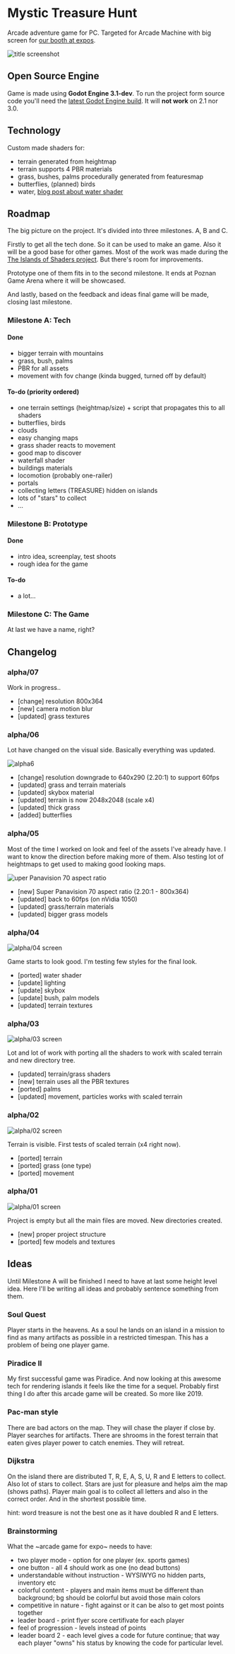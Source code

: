 # Mystic Treasure Hunt
Arcade adventure game for PC. Targeted for Arcade Machine with big screen for [our booth at expos](http://p1x.in/events).



![title screenshot](web-stuff/title_screen.png)

## Open Source Engine
Game is made using **Godot Engine 3.1-dev**. To run the project form source code you'll need the [latest Godot Engine build](http://docs.godotengine.org/en/latest/development/compiling/). It will **not work** on 2.1 nor 3.0.

## Technology
Custom made shaders for:
- terrain generated from heightmap
- terrain supports 4 PBR materials
- grass, bushes, palms procedurally generated from featuresmap
- butterflies, (planned) birds
- water, [blog post about water shader](http://krzysztofjankowski.com/blog/water-shader-in-godotengine-3.html)

## Roadmap

The big picture on the project. It's divided into three milestones. A, B and C.

Firstly to get all the tech done. So it can be used to make an game. Also it will be a good base for other games. Most of the work was made during the [The Islands of Shaders project](https://github.com/w84death/the-islands-of-shaders). But there's room for improvements.

Prototype one of them fits in to the second milestone. It ends at Poznan Game Arena where it will be showcased. 

And lastly, based on the feedback and ideas final game will be made, closing last milestone.

### Milestone A: Tech

#### Done

- bigger terrain with mountains
- grass, bush, palms
- PBR for all assets
- movement with fov change (kinda bugged, turned off by default)

#### To-do (priority ordered)

- one terrain settings (heightmap/size) + script that propagates this to all shaders
- butterflies, birds
- clouds
- easy changing maps
- grass  shader reacts to movement
- good map to discover
- waterfall shader
- buildings materials
- locomotion (probably one-railer)
- portals
- collecting letters (TREASURE) hidden on islands
- lots of "stars" to collect
- ...

### Milestone B: Prototype

#### Done

- intro idea, screenplay, test shoots
- rough idea for the game

#### To-do

- a lot...

### Milestone C: The Game

At last we have a name, right?

## Changelog

### alpha/07

Work in progress..

- [change] resolution 800x364
- [new] camera motion blur
- [updated] grass textures

### alpha/06

Lot have changed on the visual side. Basically everything was updated.

![alpha6](web-stuff/alpha06.png)

- [change] resolution downgrade to 640x290 (2.20:1) to support 60fps
- [updated] grass and terrain materials
- [updated] skybox material
- [updated] terrain is now 2048x2048 (scale x4)
- [updated] thick grass
- [added] butterflies

### alpha/05

Most of the time I worked on look and feel of the assets I've already have. I want to know the direction before making more of them. Also testing lot of heightmaps to get used to making good looking maps.

![uper Panavision 70 aspect ratio ](web-stuff/alpha05.png)

- [new] Super Panavision 70 aspect ratio (2.20:1 - 800x364)
- [updated] back to 60fps (on nVidia 1050)
- [updated] grass/terrain materials
- [updated] bigger grass models

### alpha/04

![alpha/04 screen](web-stuff/alpha04.png)

Game starts to look good. I'm testing few styles for the final look.

- [ported] water shader
- [update] lighting
- [update] skybox
- [update] bush, palm models
- [updated] terrain textures

### alpha/03

![alpha/03 screen](web-stuff/alpha03.png)

Lot and lot of work with porting all the shaders to work with scaled terrain and new directory tree.

- [updated] terrain/grass shaders
- [new] terrain uses all the PBR textures
- [ported] palms
- [updated] movement, particles works with scaled terrain

### alpha/02

![alpha/02 screen](web-stuff/alpha02.png)

Terrain is visible. First tests of scaled terrain (x4 right now).

- [ported] terrain
- [ported] grass (one type)
- [ported] movement

### alpha/01

![alpha/01 screen](web-stuff/alpha01.png)

Project is empty but all the main files are moved. New directories created.

- [new] proper project structure
- [ported] few models and textures



## Ideas

Until Milestone A will be finished I need to have at last some height level idea. Here I'll be writing all ideas and probably sentence something from them.

### Soul Quest

Player starts in the heavens. As a soul he lands on an island in a mission to find as many artifacts as possible in a restricted timespan. This has a problem of being one player game.

 ### Piradice II

My first successful game was Piradice. And now looking at this awesome tech for rendering islands it feels like the time for a sequel. Probably first thing I do after this arcade game will be created. So more like 2019.

### Pac-man style

There are bad actors on the map. They will chase the player if close by. Player searches for artifacts. There are shrooms in the forest terrain that eaten gives player power to catch enemies. They will retreat.

### Dijkstra

On the island there are distributed T, R, E, A, S, U, R and E letters to collect. Also lot of stars to collect. Stars are just for pleasure and helps aim the map (shows paths). Player main goal is to collect all letters and also in the correct order.  And in the shortest possible time.

hint: word treasure is not the best one as it have doubled R and E letters.

### Brainstorming

What the ~arcade game for expo~ needs to have:

- two player mode - option for one player (ex. sports games)
- one button - all 4 should work as one (no dead buttons)
- understandable without instruction - WYSIWYG no hidden parts, inventory etc 
- colorful content - players and main items must be different than background; bg should be colorful but avoid those main colors
- competitive in nature - fight against or it can be also to get most points together 
- leader board - print flyer score certifivate for each player
- feel of progression - levels instead of points
- leader board 2 - each level gives a code for future continue; that way each player "owns" his status by knowing the code for particular level. 